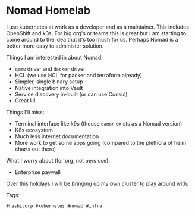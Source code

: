 # Nomad Homelab

I use kubernetes at work as a developer and as a maintainer. This includes
OpenShift and k3s. For big org's or teams this is great but I am starting
to come around to the idea that it's too much for us. Perhaps Nomad
is a better more easy to administer solution.

Things I am interested in about Nomad:

- `qemu` driver and `docker` driver
- HCL (we use HCL for packer and terraform already)
- Simpler, single binary setup
- Native integration into Vault
- Service discovery in-built (or can use Consul)
- Great UI

Things I'll miss:

- Terminal interface like k9s (thouse `damon` exists as a Nomad version)
- K8s ecosystem
- Much less internet documentation
- More work to get some apps going (compared to the plethora of helm charts out there)

What I worry about (for org, not pers use):

- Enterprise paywall

Over this holidays I will be bringing up my own cluster to play 
around with.

Tags:

    #hashicorp #kubernetes #nomad #infra

